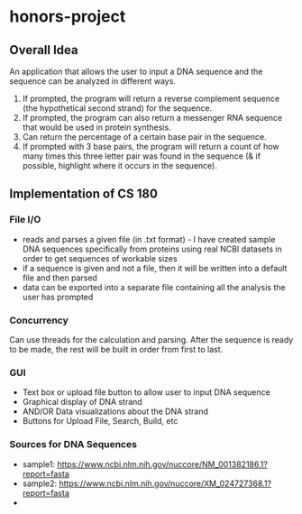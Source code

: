 # honors-project

## Overall Idea
An application that allows the user to input a DNA sequence and the sequence can be analyzed in different ways.

1. If prompted, the program will return a reverse complement sequence (the hypothetical second strand) for the sequence.
2. If prompted, the program can also return a messenger RNA sequence that would be used in protein synthesis.
3. Can return the percentage of a certain base pair in the sequence.
4. If prompted with 3 base pairs, the program will return a count of how many times this three letter pair was found in the sequence (& if possible, highlight where it occurs in the sequence).

## Implementation of CS 180

### File I/O
* reads and parses a given file (in .txt format) - I have created sample DNA sequences specifically from proteins using real NCBI datasets in order to get sequences of workable sizes
* if a sequence is given and not a file, then it will be written into a default file and then parsed
* data can be exported into a separate file containing all the analysis the user has prompted

### Concurrency
Can use threads for the calculation and parsing.  After the sequence is ready to be made, the rest will be built in order from first to last.

### GUI
* Text box or upload file button to allow user to input DNA sequence
* Graphical display of DNA strand
* AND/OR Data visualizations about the DNA strand
* Buttons for Upload File, Search, Build, etc

### Sources for DNA Sequences
* sample1: https://www.ncbi.nlm.nih.gov/nuccore/NM_001382186.1?report=fasta
* sample2: https://www.ncbi.nlm.nih.gov/nuccore/XM_024727368.1?report=fasta
* 
